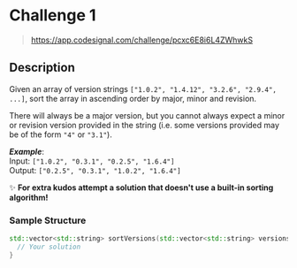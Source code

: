 # Challenge 1

> https://app.codesignal.com/challenge/pcxc6E8i6L4ZWhwkS

## Description

Given an array of version strings `["1.0.2", "1.4.12", "3.2.6", "2.9.4", ...]`, sort the array in ascending order by major, minor and revision.

There will always be a major version, but you cannot always expect a minor or revision version provided in the string (i.e. some versions provided may be of the form `"4"` or `"3.1"`).

_**Example**_:\
Input: `["1.0.2", "0.3.1", "0.2.5", "1.6.4"]`\
Output: `["0.2.5", "0.3.1", "1.0.2", "1.6.4"]`

✨ **For extra kudos attempt a solution that doesn't use a built-in sorting algorithm!**

### Sample Structure

```cpp
std::vector<std::string> sortVersions(std::vector<std::string> versions) {
  // Your solution
}
```
